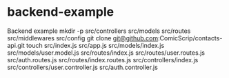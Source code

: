 # backend-example
Backend example
mkdir -p src/controllers src/models src/routes src/middlewares src/config
git clone git@github.com:ComicScrip/contacts-api.git
touch src/index.js src/app.js src/models/index.js src/models/user.model.js src/routes/index.js src/routes/user.routes.js src/auth.routes.js src/routes/index.routes.js src/controllers/index.js src/controllers/user.controller.js src/auth.controller.js
